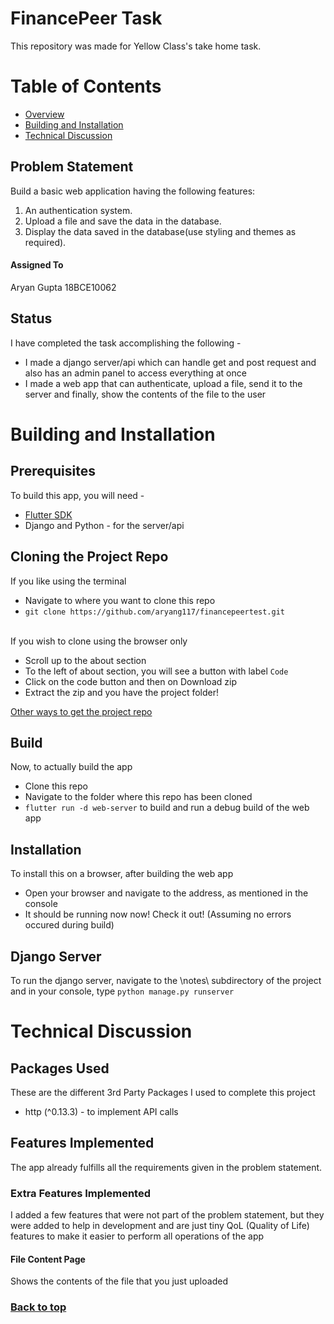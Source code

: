 # FinancePeer Task
  This repository was made for Yellow Class's take home task. 
  
# Table of Contents
  - [Overview](#financepeer-task)
  - [Building and Installation](#building-and-installation)
  - [Technical Discussion](#technical-discussion)

  ## Problem Statement 
 Build a basic web application having the following features:
1. An authentication system.
2. Upload a file and save the data in the database.
3. Display the data saved in the database(use styling and themes as required).

  #### Assigned To 
  Aryan Gupta 18BCE10062

  ## Status
  I have completed the task accomplishing the following -
  - I made a django server/api which can handle get and post request and also has an admin panel to access everything at once
  - I made a web app that can authenticate, upload a file, send it to the server and finally, show the contents of the file to the user

  # Building and Installation
  ## Prerequisites
  To build this app, you will need -
  - [Flutter SDK](https://flutter.dev)
  - Django and Python - for the server/api


  ## Cloning the Project Repo
  If you like using the terminal
   - Navigate to where you want to clone this repo
   - ```git clone https://github.com/aryang117/financepeertest.git```
  <br> </br>
  
  If you wish to clone using the browser only
   - Scroll up to the about section
   - To the left of about section, you will see a button with label ``Code``
   - Click on the code button and then on Download zip
   - Extract the zip and you have the project folder!
    
   [Other ways to get the project repo](https://docs.github.com/en/github/creating-cloning-and-archiving-repositories/cloning-a-repository-from-github/cloning-a-repository)
  
  ## Build
  Now, to actually build the app
  - Clone this repo
  - Navigate to the folder where this repo has been cloned
  - ```flutter run -d web-server``` to build and run a debug build of the web app
  
  ## Installation
  To install this on a browser, after building the web app
  - Open your browser and navigate to the address, as mentioned in the console
  - It should be running now now! Check it out! (Assuming no errors occured during build)

  ## Django Server
  To run the django server, navigate to the \notes\ subdirectory of the project and in your console, type
  ``python manage.py runserver``
  
  
  # Technical Discussion
  ## Packages Used
  These are the different 3rd Party Packages I used to complete this project
  - http (^0.13.3) - to implement API calls

  ## Features Implemented
  
  The app already fulfills all the requirements given in the problem statement. 
  
  ### Extra Features Implemented
  I added a few features that were not part of the problem statement, but they were added to help in development and are just tiny QoL (Quality of Life) features to make it easier to perform all operations of the app
  #### File Content Page
  Shows the contents of the file that you just uploaded
 
  ### [Back to top](#financepeer-task)
